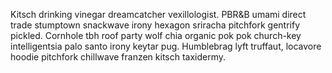 Kitsch drinking vinegar dreamcatcher vexillologist. PBR&B umami direct trade stumptown snackwave irony hexagon sriracha pitchfork gentrify pickled. Cornhole tbh roof party wolf chia organic pok pok church-key intelligentsia palo santo irony keytar pug. Humblebrag lyft truffaut, locavore hoodie pitchfork chillwave franzen kitsch taxidermy.